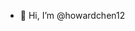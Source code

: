 - 👋 Hi, I’m @howardchen12


<!---
howardchen12/howardchen12 is a ✨ special ✨ repository because its `README.md` (this file) appears on your GitHub profile.
You can click the Preview link to take a look at your changes.
--->
